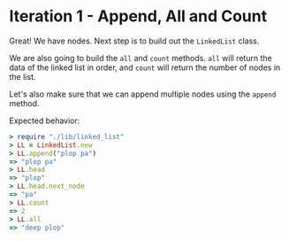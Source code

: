 # Iteration 1 - Append, All and Count

Great! We have nodes. Next step is to build out the `LinkedList` class.

We are also going to build the `all` and `count` methods. `all` will return the data of the linked list in order, and `count` will return the number of nodes in the list.

Let's also make sure that we can append multiple nodes using the `append` method.

Expected behavior:

```ruby
> require "./lib/linked_list"
> LL = LinkedList.new
> LL.append("plop pa")
=> "plop pa"
> LL.head
=> "plop"
> LL.head.next_node
=> "pa"
> LL.count
=> 2
> LL.all
=> "deep plop"
```